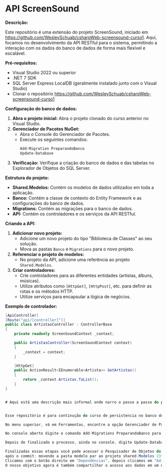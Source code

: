 # API ScreenSound

**Descrição:**

Este repositório é uma extensão do projeto ScreenSound, iniciado em https://github.com/WesleySchuab/csharpWeb-screensound-curso1. Aqui, focamos no desenvolvimento da API RESTful para o sistema, permitindo a interação com os dados do banco de dados de forma mais flexível e escalável.

**Pré-requisitos:**

* Visual Studio 2022 ou superior
* .NET 7 SDK
* SQL Server Express LocalDB (geralmente instalado junto com o Visual Studio)
* Clonar o repositório https://github.com/WesleySchuab/csharpWeb-screensound-curso1

**Configuração do banco de dados:**

1. **Abra o projeto inicial:** Abra o projeto clonado do curso anterior no Visual Studio.
2. **Gerenciador de Pacotes NuGet:**
   * Abra o Console do Gerenciador de Pacotes.
   * Execute os seguintes comandos:
     ```powershell
     Add-Migration PreparandoBanco
     Update-Database
     ```
3. **Verificação:**
   Verifique a criação do banco de dados e das tabelas no Explorador de Objetos do SQL Server.

**Estrutura do projeto:**

* **Shared.Modelos:** Contém os modelos de dados utilizados em toda a aplicação.
* **Banco:** Contém a classe de contexto do Entity Framework e as configurações do banco de dados.
* **Migrations:** Contém as migrações para o banco de dados.
* **API:** Contém os controladores e os serviços da API RESTful.

**Criando a API:**

1. **Adicionar novo projeto:**
   * Adicione um novo projeto do tipo "Biblioteca de Classes" ao seu solução.
   * Mova as pastas `Banco` e `Migrations` para o novo projeto.
2. **Referenciar o projeto de modelos:**
   * No projeto da API, adicione uma referência ao projeto `Shared.Modelos`.
3. **Criar controladores:**
   * Crie controladores para as diferentes entidades (artistas, álbuns, músicas).
   * Utilize atributos como `[HttpGet]`, `[HttpPost]`, etc. para definir as rotas e os métodos HTTP.
   * Utilize serviços para encapsular a lógica de negócios.

**Exemplo de controlador:**

```csharp
[ApiController]
[Route("api/[controller]")]
public class ArtistasController : ControllerBase
{
    private readonly ScreenSoundContext _context;

    public ArtistasController(ScreenSoundContext context)
    {
        _context = context;
    }

    [HttpGet]
    public ActionResult<IEnumerable<Artista>> GetArtistas()
    {
        return _context.Artistas.ToList();
    }
}


# Aqui está uma descrição mais informal onde narro o passo a passo do projeto.


Esse repositório é para continução do curso de persistencia no banco de dados do repositório: https://github.com/WesleySchuab/csharpWeb-screensound-curso1. Para seguir esse projeto precisa ter o Visual Studio e instalar os pacotes mencionados no repositório anterior. Caso não tenha o banco de dados na sua máquina após clonar esse execute os seguintes passos: Abra o projeto inicial no Visual Studio;

No menu superior, vá em Ferramentas, encontre a opção Gerenciador de Pacotes do NuGet e, em sequência, abra o Console do Gerenciador de Pacotes;

No console aberto digite o comando Add-Migrations PreparandoBanco para adicionar as alterações existentes no seu projeto;

Depois de finalizado o processo, ainda no console, digite Update-Database para atualizar o banco de dados com as alterações e informações mapeadas.

Finalizadas essas etapas você pode acessar o Pesquisador de Objetos do SQL Server para conferir se o banco e as tabelas foram criados corretamente.
após o commit: movendo a pasta modelo par ao projeto shared.Modelos 23f431ee26d8e4883af7a181ab8dd5762688c2b1. É Nescessário Referenciar o projeto de biblioteca no projeto console
Clicamos com o botão direito em "Dependências", depois clicamos em "Adicionar Referência de Projeto...". Na janela suspensa, escolhemos o ScreenSound.Shared.Modelos e confirmamos clicando em "OK". Agora o nosso projeto ScreenSound reconhece os modelos.
O nosso objetivo agora é também compartilhar o acesso aos dados em um novo tipo de projeto. Para isso, vamos adicionar um novo projeto de biblioteca de classes e levar para esse projeto tudo referente ao acesso aos dados, ou seja, a pasta Banco e a pasta Migrations.

